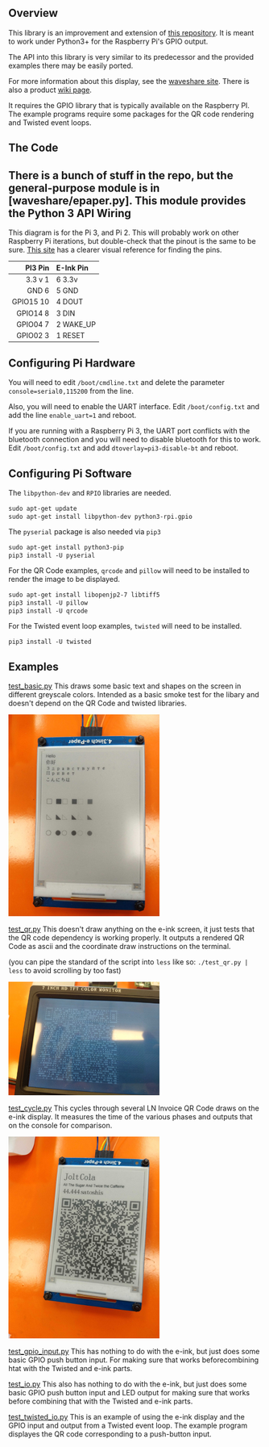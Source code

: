 Overview
------
This library is an improvement and extension of [this repository](https://github.com/not-a-bird/waveshare-epaper-uart).  It is meant to work under Python3+ for the Raspberry Pi's GPIO output.

The API into this library is very similar to its predecessor and the provided examples there may be easily ported.

For more information about this display, see the [waveshare site](https://www.waveshare.com/4.3inch-e-paper.htm).  There is also a product [wiki page](https://www.waveshare.com/wiki/4.3inch_e-Paper_UART_Module).

It requires the GPIO library that is typically available on the Raspberry PI. The example programs require some packages for the QR code rendering and Twisted event loops.

The Code
------

There is a bunch of stuff in the repo, but the general-purpose module is in [waveshare/epaper.py]. This module provides the Python 3 API
Wiring
------
This diagram is for the Pi 3, and Pi 2. This will probably work on other Raspberry Pi iterations, but double-check that the pinout is the same to be sure. [This site](https://pinout.xyz/) has a clearer visual reference for finding the pins.

| PI3 Pin  | E-Ink Pin |
|---------:|:----------|
| 3.3 v  1 | 6 3.3v    |
| GND    6 | 5 GND     |
|GPIO15 10 | 4 DOUT    |
|GPIO14  8 | 3 DIN     |
|GPIO04  7 | 2 WAKE_UP |
|GPIO02  3 | 1 RESET   |

Configuring Pi Hardware
-------
You will need to edit `/boot/cmdline.txt` and delete the parameter `console=serial0,115200` from the line.

Also, you will need to enable the UART interface. Edit `/boot/config.txt` and add the line `enable_uart=1` and reboot.

If you are running with a Raspberry Pi 3, the UART port conflicts with the bluetooth connection and you will need to disable bluetooth for this to work. Edit `/boot/config.txt` and add `dtoverlay=pi3-disable-bt` and reboot.


Configuring Pi Software
-----------------
The `libpython-dev` and `RPIO` libraries are needed.

    sudo apt-get update
    sudo apt-get install libpython-dev python3-rpi.gpio

The `pyserial` package is also needed via `pip3`

    sudo apt-get install python3-pip
    pip3 install -U pyserial

For the QR Code examples, `qrcode` and `pillow` will need to be installed to render the image to be displayed.

    sudo apt-get install libopenjp2-7 libtiff5
    pip3 install -U pillow
    pip3 install -U qrcode

For the Twisted event loop examples, `twisted` will need to be installed.

    pip3 install -U twisted


Examples
--------

[test_basic.py](test_basic.py) This draws some basic text and shapes on the screen in different greyscale colors. Intended as a basic smoke test for the libary and doesn't depend on the QR Code and twisted libraries.

![test_basic.py](img/test-basic-py.png)

[test_qr.py](test_qr.py) This doesn't draw anything on the e-ink screen, it just tests that the QR code dependency is working properly. It outputs a rendered QR Code as ascii and the coordinate draw instructions on the terminal.

(you can pipe the standard of the script into `less` like so:  `./test_qr.py | less` to avoid scrolling by too fast)

![test_qr.py](img/test-qr-py.png)


[test_cycle.py](test_cycle.py) This cycles through several LN Invoice QR Code draws on the e-ink display. It measures the time of the various phases and outputs that on the console for comparison.

![test_cycle.py](img/test-cycle-py.png)


[test_gpio_input.py](test_gpio_input.py) This has nothing to do with the e-ink, but just does some basic GPIO push button input. For making sure that works beforecombining htat with the Twisted and e-ink parts.

[test_io.py](test_io.py) This also has nothing to do with the e-ink, but just does some basic GPIO push button input and LED output for making sure that works before combining that with the Twisted and e-ink parts.


[test_twisted_io.py](test_twisted_io.py) This is an example of using the e-ink display and the GPIO input and output from a Twisted event loop. The example program displayes the QR code corresponding to a push-button input.
